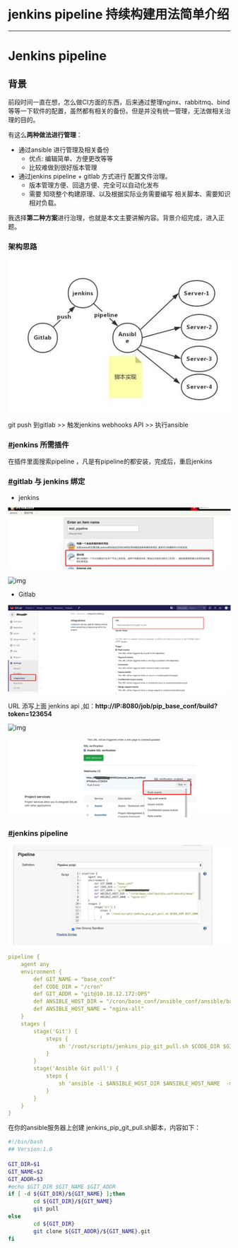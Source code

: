 # jenkins pipeline 持续构建用法简单介绍

------

# Jenkins pipeline

## 背景

前段时间一直在想，怎么做CI方面的东西，后来通过整理nginx、rabbitmq、bind等等一下软件的配置，虽然都有相关的备份。但是并没有统一管理，无法做相关治理的目的。

有这么**两种做法进行管理**：

- 通过ansible 进行管理及相关备份
    - 优点: 编辑简单、方便更改等等
    - 比较难做到很好版本管理
- 通过jenkins pipeline + gitlab 方式进行 配置文件治理。
    - 版本管理方便、回退方便、完全可以自动化发布
    - 需要 知晓整个构建原理、以及根据实际业务需要编写 相关脚本、需要知识相对负载。

我选择**第二种方案**进行治理，也就是本文主要讲解内容。背景介绍完成，进入正题。

### 架构思路

![img](jenkins%20pipeline%20%E6%8C%81%E7%BB%AD%E6%9E%84%E5%BB%BA%E7%94%A8%E6%B3%95%E7%AE%80%E5%8D%95%E4%BB%8B%E7%BB%8D.assets/2019-07-23-125238.jpg)

git push 到gitlab >> 触发jenkins webhooks API >> 执行ansible

### [#](http://www.liuwq.com/views/自动化工具/jenkins_type.html#jenkins-所需插件)jenkins 所需插件

在插件里面搜索pipeline ，凡是有pipeline的都安装，完成后，重启jenkins

### [#](http://www.liuwq.com/views/自动化工具/jenkins_type.html#gitlab-与-jenkins-绑定)gitlab 与 jenkins 绑定

- jenkins

![img](jenkins%20pipeline%20%E6%8C%81%E7%BB%AD%E6%9E%84%E5%BB%BA%E7%94%A8%E6%B3%95%E7%AE%80%E5%8D%95%E4%BB%8B%E7%BB%8D.assets/2019-07-03-022623.jpg)

![img](http://img.liuwenqi.com/blog/2019-07-03-022717.jpg)

- Gitlab

![img](jenkins%20pipeline%20%E6%8C%81%E7%BB%AD%E6%9E%84%E5%BB%BA%E7%94%A8%E6%B3%95%E7%AE%80%E5%8D%95%E4%BB%8B%E7%BB%8D.assets/2019-07-03-022744.jpg)

URL 添写上面 jenkins api ,如：**http://IP:8080/job/pip_base_conf/build?token=123654**

![img](http://img.liuwenqi.com/blog/2019-07-03-022840.jpg)

![img](jenkins%20pipeline%20%E6%8C%81%E7%BB%AD%E6%9E%84%E5%BB%BA%E7%94%A8%E6%B3%95%E7%AE%80%E5%8D%95%E4%BB%8B%E7%BB%8D.assets/2019-07-03-022903.jpg)

### [#](http://www.liuwq.com/views/自动化工具/jenkins_type.html#jenkins-pipeline-2)jenkins pipeline

![img](jenkins%20pipeline%20%E6%8C%81%E7%BB%AD%E6%9E%84%E5%BB%BA%E7%94%A8%E6%B3%95%E7%AE%80%E5%8D%95%E4%BB%8B%E7%BB%8D.assets/2019-07-03-023019.jpg)

```yml
pipeline {
    agent any
    environment {
        def GIT_NAME = "base_conf"
        def CODE_DIR = "/cron"
        def GIT_ADDR = "git@10.18.12.172:OPS"
        def ANSIBLE_HOST_DIR = "/cron/base_conf/ansible_conf/ansible/base"
        def ANSIBLE_HOST_NAME = "nginx-all"
    }
    stages {
        stage('Git') {
            steps {
                sh '/root/scripts/jenkins_pip_git_pull.sh $CODE_DIR $GIT_NAME $GIT_ADDR'
            }
        }
        stage('Ansible Git pull') {
            steps {
                sh 'ansible -i $ANSIBLE_HOST_DIR $ANSIBLE_HOST_NAME  -m shell -a "cd $CODE_DIR/$GIT_NAME;git pull"'
            }
        }
    }
}
```

在你的ansible服务器上创建 jenkins_pip_git_pull.sh脚本，内容如下：

```bash
#!/bin/bash
## Version:1.0

GIT_DIR=$1
GIT_NAME=$2
GIT_ADDR=$3
#echo $GIT_DIR $GIT_NAME $GIT_ADDR
if [ -d ${GIT_DIR}/${GIT_NAME} ];then
        cd ${GIT_DIR}/${GIT_NAME}
        git pull
else
        cd ${GIT_DIR}
        git clone ${GIT_ADDR}/${GIT_NAME}.git
fi
```